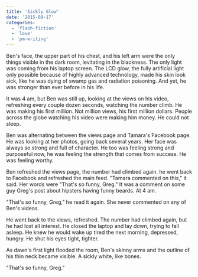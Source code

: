 ```yaml
---
title: 'Sickly Glow'
date: '2015-09-17'
categories:
  - 'flash-fiction'
  - 'love'
  - 'pm-writing'
---
```


Ben's face, the upper part of his chest, and his left arm were the only
things visible in the dark room, levitating in the blackness. The only light was
coming from his laptop screen. The LCD glow, the fully artificial light only
possible because of highly advanced technology, made his skin look sick, like he
was dying of swamp gas and radiation poisoning. And yet, he was stronger than
ever before in his life.

<!-- truncate -->

It was 4 am, but Ben was still up, looking at the views on his video, refreshing
every couple dozen seconds, watching the number climb. He was making his first
million. Not million views, his first million dollars. People across the globe
watching his video were making him money. He could not sleep.

Ben was alternating between the views page and Tamara's Facebook page. He was
looking at her photos, going back several years. Her face was always so strong
and full of character. He too was feeling strong and purposeful now, he was
feeling the strength that comes from success. He was feeling worthy.

Ben refreshed the views page, the number had climbed again. he went back to
Facebook and refreshed the main feed. "Tamara commented on this," it said. Her
words were "That's so funny, Greg." It was a comment on some guy Greg's post
about hipsters having funny beards. At 4 am.

"That's so funny, Greg," he read it again. She never commented on any of Ben's
videos.

He went back to the views, refreshed. The number had climbed again, but he had
lost all interest. He closed the laptop and lay down, trying to fall asleep. He
knew he would wake up tired the next morning, depressed, hungry. He shut his
eyes tight, tighter.

As dawn's first light flooded the room, Ben's skinny arms and the outline of his
thin neck became visible. A sickly white, like bones.

"That's so funny, Greg."

